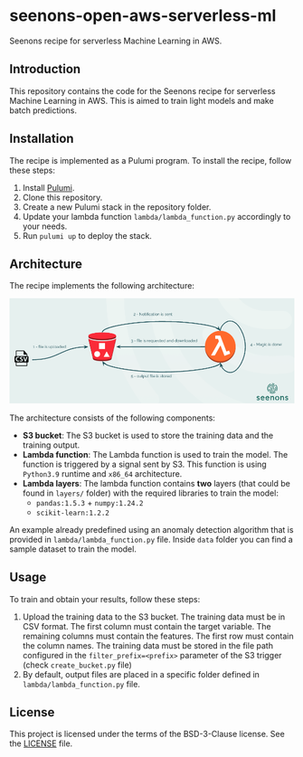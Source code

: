 # seenons-open-aws-serverless-ml
Seenons recipe for serverless Machine Learning in AWS. 

## Introduction

This repository contains the code for the Seenons recipe for serverless Machine Learning in AWS. This is aimed to train light models and make batch predictions. 

## Installation

The recipe is implemented as a Pulumi program. To install the recipe, follow these steps:   

1. Install [Pulumi](https://www.pulumi.com/docs/get-started/aws/install-pulumi/).
2. Clone this repository.
3. Create a new Pulumi stack in the repository folder.
4. Update your lambda function `lambda/lambda_function.py`  accordingly to  your needs.  
5. Run `pulumi up` to deploy the stack.

## Architecture

The recipe implements the following architecture:

![Machine Learning Serverless Architecture](docs/sl-ml-arch.png?raw=true "Machine Learning Serverless Architecture")

The architecture consists of the following components:

* **S3 bucket**: The S3 bucket is used to store the training data and the training output.
* **Lambda function**: The Lambda function is used to train the model. The function is triggered by a signal sent by S3. This function is using `Python3.9` runtime and `x86_64` architecture. 
* **Lambda layers**: The lambda function contains **two** layers (that could be found in `layers/` folder) with the required libraries to train the model:
    * `pandas:1.5.3` + `numpy:1.24.2`
    * `scikit-learn:1.2.2`

An example already predefined using an anomaly detection algorithm that is provided in `lambda/lambda_function.py` file. Inside `data` folder you can find a sample dataset to train the model.

## Usage

To train and obtain your results, follow these steps:

1. Upload the training data to the S3 bucket. The training data must be in CSV format. The first column must contain the target variable. The remaining columns must contain the features. The first row must contain the column names. The training data must be stored in the file path configured in the `filter_prefix=<prefix>` parameter of the S3 trigger (check `create_bucket.py` file)
2. By default, output files are placed in a specific folder defined in `lambda/lambda_function.py` file.

## License

This project is licensed under the terms of the BSD-3-Clause license. See the [LICENSE](LICENSE) file.
